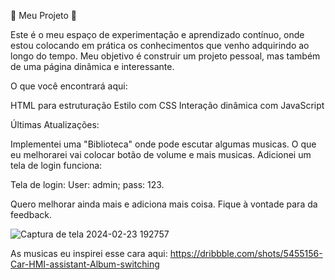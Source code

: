 🚀 Meu Projeto 🚀

Este é o meu espaço de experimentação e aprendizado contínuo, onde estou colocando em prática os conhecimentos que venho adquirindo ao longo do tempo. Meu objetivo é construir um projeto pessoal, mas também de uma página dinâmica e interessante.

O que você encontrará aqui:

HTML para estruturação
Estilo com CSS
Interação dinâmica com JavaScript

Últimas Atualizações:

Implementei uma "Biblioteca" onde pode escutar algumas musicas. O que eu melhorarei vai colocar botão de volume e mais musicas.
Adicionei um tela de login funciona: 



Tela de login:
User: admin; pass: 123.


Quero melhorar ainda mais e adiciona mais coisa. Fique à vontade para da feedback.




![Captura de tela 2024-02-23 192757](https://github.com/LAKAKKK/POTI-DQS/assets/158624405/dd375614-3819-473b-a67b-8d5a5a6c4857)

As musicas eu inspirei esse cara aqui: https://dribbble.com/shots/5455156-Car-HMI-assistant-Album-switching
